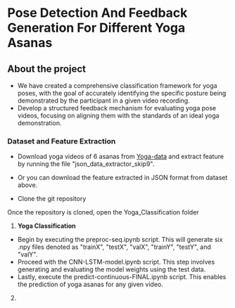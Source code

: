 # Pose Detection And Feedback Generation For Different Yoga Asanas

## About the project

- We have created a comprehensive classification framework for yoga poses, with the goal of accurately identifying the specific posture being demonstrated by the participant in a given video recording.
- Develop a structured feedback mechanism for evaluating yoga pose videos, focusing on aligning them with the standards of an ideal yoga demonstration.

### Dataset and Feature Extraction

- Download yoga videos of 6 asanas from [Yoga-data](https://archive.org/details/YogaVidCollected) and extract feature by running the file "json_data_extractor_skip9".
- Or you can download the feature extracted in JSON format from dataset above.

- Clone the git repository

Once the repository is cloned, open the Yoga_Classification folder

1. **Yoga Classification**
- Begin by executing the preproc-seq.ipynb script. This will generate six .npy files denoted as "trainX", "testX", "valX", "trainY", "testY", and "valY".
- Proceed with the CNN-LSTM-model.ipynb script. This step involves generating and evaluating the model weights using the test data.
- Lastly, execute the predict-continuous-FINAL.ipynb script. This enables the prediction of yoga asanas for any given video.
  
2. 
